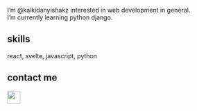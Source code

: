I’m @kalkidanyishakz interested in web development in general. <br>
I’m currently learning python django. <br>
<h2>skills</h2>
react, svelte, javascript, python 
<h2>contact me</h2>
<a href='https://t.me/kalkdn'>
  <img src="https://upload.wikimedia.org/wikipedia/commons/8/82/Telegram_logo.svg" width="30">
</a>


<!---
kalkidanyishakz/kalkidanyishakz is a ✨ special ✨ repository because its `README.md` (this file) appears on your GitHub profile.
You can click the Preview link to take a look at your changes.
--->
